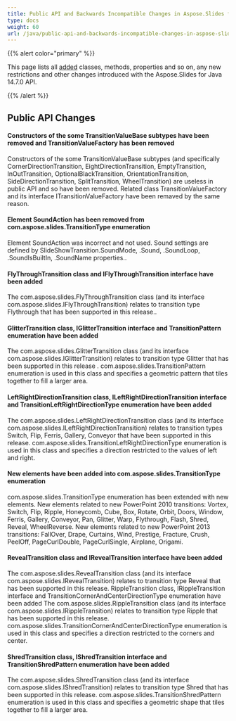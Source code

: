 ```yaml
---
title: Public API and Backwards Incompatible Changes in Aspose.Slides for Java 14.7.0
type: docs
weight: 60
url: /java/public-api-and-backwards-incompatible-changes-in-aspose-slides-for-java-14-7-0/
---
```


{{% alert color="primary" %}} 

This page lists all [added](/slides/java/public-api-and-backwards-incompatible-changes-in-aspose-slides-for-java-14-7-0-html/) classes, methods, properties and so on, any new restrictions and other changes introduced with the Aspose.Slides for Java 14.7.0 API.

{{% /alert %}} 
## **Public API Changes**
#### **Constructors of the some TransitionValueBase subtypes have been removed and TransitionValueFactory has been removed**
Constructors of the some TransitionValueBase subtypes (and specifically CornerDirectionTransition, EightDirectionTransition, EmptyTransition, InOutTransition, OptionalBlackTransition, OrientationTransition, SideDirectionTransition, SplitTransition, WheelTransition) are useless in public API and so have been removed. Related class TransitionValueFactory and its interface ITransitionValueFactory have been remaved by the same reason.
#### **Element SoundAction has been removed from com.aspose.slides.TransitionType enumeration**
Element SoundAction was incorrect and not used. Sound settings are defined by SlideShowTransition.SoundMode, .Sound, .SoundLoop, .SoundIsBuiltIn, .SoundName properties..
#### **FlyThroughTransition class and IFlyThroughTransition interface have been added**
The com.aspose.slides.FlyThroughTransition class (and its interface com.aspose.slides.IFlyThroughTransition) relates to transition type Flythrough that has been supported in this release..
#### **GlitterTransition class, IGlitterTransition interface and TransitionPattern enumeration have been added**
The com.aspose.slides.GlitterTransition class (and its interface com.aspose.slides.IGlitterTransition) relates to transition type Glitter that has been supported in this release .
com.aspose.slides.TransitionPattern enumeration is used in this class and specifies a geometric pattern that tiles together to fill a larger area.
#### **LeftRightDirectionTransition class, ILeftRightDirectionTransition interface and TransitionLeftRightDirectionType enumeration have been added**
The com.aspose.slides.LeftRightDirectionTransition class (and its interface com.aspose.slides.ILeftRightDirectionTransition) relates to transition types Switch, Flip, Ferris, Gallery, Conveyor that have been supported in this release.
com.aspose.slides.TransitionLeftRightDirectionType enumeration is used in this class and specifies a direction restricted to the values of left and right.
#### **New elements have been added into com.aspose.slides.TransitionType enumeration**
com.aspose.slides.TransitionType enumeration has been extended with new elements.
New elements related to new PowerPoint 2010 transitions: Vortex, Switch, Flip, Ripple, Honeycomb, Cube, Box, Rotate, Orbit, Doors, Window, Ferris, Gallery, Conveyor, Pan, Glitter, Warp, Flythrough, Flash, Shred, Reveal, WheelReverse.
New elements related to new PowerPoint 2013 transitions: FallOver, Drape, Curtains, Wind, Prestige, Fracture, Crush, PeelOff, PageCurlDouble, PageCurlSingle, Airplane, Origami.
#### **RevealTransition class and IRevealTransition interface have been added**
The com.aspose.slides.RevealTransition class (and its interface com.aspose.slides.IRevealTransition) relates to transition type Reveal that has been supported in this release.
RippleTransition class, IRippleTransition interface and TransitionCornerAndCenterDirectionType enumeration have been added
The com.aspose.slides.RippleTransition class (and its interface com.aspose.slides.IRippleTransition) relates to transition type Ripple that has been supported in this release.
com.aspose.slides.TransitionCornerAndCenterDirectionType enumeration is used in this class and specifies a direction restricted to the corners and center.
#### **ShredTransition class, IShredTransition interface and TransitionShredPattern enumeration have been added**
The com.aspose.slides.ShredTransition class (and its interface com.aspose.slides.IShredTransition) relates to transition type Shred that has been supported in this release.
com.aspose.slides.TransitionShredPattern enumeration is used in this class and specifies a geometric shape that tiles together to fill a larger area.
